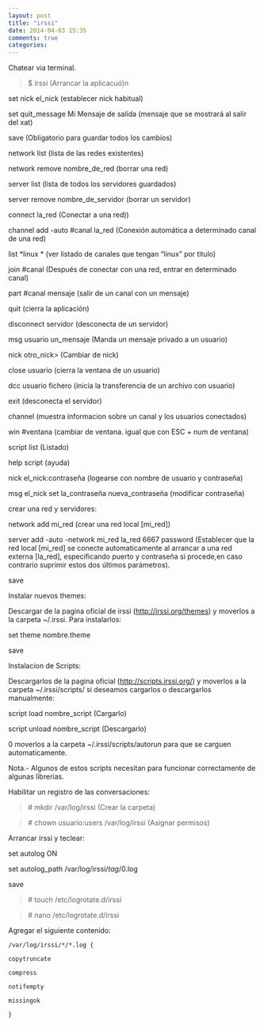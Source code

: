 ```yaml
---
layout: post
title: "irssi"
date: 2014-04-03 15:35
comments: true
categories: 
---
```

Chatear via terminal. 

>$ irssi (Arrancar la aplicacuó)n

set nick el_nick (establecer nick habitual) 

set quit_message Mi Mensaje de salida (mensaje que se mostrará al salir del xat) 

save (Obligatorio para guardar todos los cambios) 

network list (lista de las redes existentes) 

network remove nombre_de_red (borrar una red) 

server list  (lista de todos los servidores guardados) 

server remove nombre_de_servidor  (borrar un servidor) 

connect la_red  (Conectar a una red)) 

channel add -auto #canal la_red (Conexión automática a determinado canal de una red)

list *linux *   (ver listado de canales que tengan “linux” por titulo)

join #canal (Después de conectar con una red, entrar en determinado canal) 

part  #canal mensaje (salir de un canal con un mensaje) 

quit (cierra la aplicación) 

disconnect servidor  (desconecta de un servidor) 

msg usuario un_mensaje  (Manda un mensaje privado a un usuario) 

nick  otro_nick> (Cambiar de nick) 

close usuario  (cierra la ventana de un usuario) 

dcc usuario fichero  (inicia la transferencia de un archivo con usuario) 

exit (desconecta el servidor) 

channel (muestra informacion sobre un canal y los usuarios conectados) 

win #ventana  (cambiar de ventana. igual que con ESC + num de ventana) 

script list   (Listado) 

help script (ayuda)

nick el_nick:contraseña (logearse con nombre de usuario y contraseña)

msg el_nick set la_contraseña nueva_contraseña (modificar contraseña)

crear una red y servidores: 

network add mi_red (crear una red local [mi_red]) 

server add -auto -network mi_red la_red 6667 password  (Establecer que la red local [mi_red] se conecte automaticamente al arrancar a una red externa [la_red], especificando puerto y contraseña si procede,en caso contrario suprimir estos dos últimos parámetros). 

save 

Instalar nuevos themes: 

Descargar de la pagina oficial de irssi (http://irssi.org/themes) y moverlos a la carpeta ~/.irssi. Para instalarlos: 

set theme nombre.theme 

save 

Instalacion de Scripts: 

Descargarlos de la pagina oficial (http://scripts.irssi.org/) y moverlos a la carpeta ~/.irssi/scripts/ si deseamos cargarlos o descargarlos manualmente: 

script load nombre_script   (Cargarlo) 

script unload nombre_script (Descargarlo) 

0 moverlos a la carpeta ~/.irssi/scripts/autorun para que se carguen automaticamente. 

Nota.- Algunos de estos scripts necesitan para funcionar correctamente de algunas librerias. 

Habilitar un registro de las conversaciones: 

>\# mkdir /var/log/irssi  (Crear la carpeta) 

>\# chown usuario:users /var/log/irssi (Asignar permisos) 

Arrancar irssi y teclear: 

set autolog ON 

set autolog_path /var/log/irssi/$tag/$0.log 

save 

>\# touch /etc/logrotate.d/irssi 

>\# nano /etc/logrotate.d/irssi 

Agregar el siguiente contenido: 

	/var/log/irssi/*/*.log { 

	copytruncate 

	compress 

	notifempty 

	missingok 

	}

